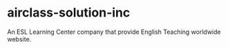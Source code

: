 # airclass-solution-inc
An ESL Learning Center company that provide English Teaching worldwide website.
